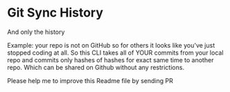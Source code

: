 # Git Sync History
And only the history

Example: your repo is not on GitHub so for others it looks like you've just stopped coding at all.
So this CLI takes all of YOUR commits from your local repo and commits only hashes of hashes for exact same time to another repo.
Which can be shared on Github without any restrictions.

Please help me to improve this Readme file by sending PR